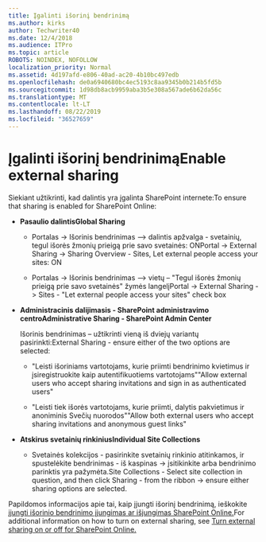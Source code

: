 ```yaml
---
title: Įgalinti išorinį bendrinimą
ms.author: kirks
author: Techwriter40
ms.date: 12/4/2018
ms.audience: ITPro
ms.topic: article
ROBOTS: NOINDEX, NOFOLLOW
localization_priority: Normal
ms.assetid: 4d197afd-e806-40ad-ac20-4b10bc497edb
ms.openlocfilehash: de0a6940680bc4ec5193c8aa9345b0b214b5fd5b
ms.sourcegitcommit: 1d98db8acb9959aba3b5e308a567ade6b62da56c
ms.translationtype: MT
ms.contentlocale: lt-LT
ms.lasthandoff: 08/22/2019
ms.locfileid: "36527659"
---
```

# <a name="enable-external-sharing"></a><span data-ttu-id="ec7d2-102">Įgalinti išorinį bendrinimą</span><span class="sxs-lookup"><span data-stu-id="ec7d2-102">Enable external sharing</span></span>

 <span data-ttu-id="ec7d2-103">Siekiant užtikrinti, kad dalintis yra įgalinta SharePoint internete:</span><span class="sxs-lookup"><span data-stu-id="ec7d2-103">To ensure that sharing is enabled for SharePoint Online:</span></span>
  
- <span data-ttu-id="ec7d2-104">**Pasaulio dalintis**</span><span class="sxs-lookup"><span data-stu-id="ec7d2-104">**Global Sharing**</span></span>
    
  - <span data-ttu-id="ec7d2-105">Portalas -\> Išorinis bendrinimas –\> dalintis apžvalga - svetainių, tegul išorės žmonių prieigą prie savo svetainės: ON</span><span class="sxs-lookup"><span data-stu-id="ec7d2-105">Portal -\> External Sharing -\> Sharing Overview - Sites, Let external people access your sites: ON</span></span>
    
  - <span data-ttu-id="ec7d2-106">Portalas -\> Išorinis bendrinimas –\> vietų – "Tegul išorės žmonių prieigą prie savo svetainės" žymės langelį</span><span class="sxs-lookup"><span data-stu-id="ec7d2-106">Portal -\> External Sharing -\> Sites - "Let external people access your sites" check box</span></span>
    
- <span data-ttu-id="ec7d2-107">**Administracinis dalijimasis - SharePoint administravimo centro**</span><span class="sxs-lookup"><span data-stu-id="ec7d2-107">**Administrative Sharing - SharePoint Admin Center**</span></span>
    
    <span data-ttu-id="ec7d2-108">Išorinis bendrinimas – užtikrinti vieną iš dviejų variantų pasirinkti:</span><span class="sxs-lookup"><span data-stu-id="ec7d2-108">External Sharing - ensure either of the two options are selected:</span></span>
    
  - <span data-ttu-id="ec7d2-109">"Leisti išoriniams vartotojams, kurie priimti bendrinimo kvietimus ir įsiregistruokite kaip autentifikuotiems vartotojams"</span><span class="sxs-lookup"><span data-stu-id="ec7d2-109">"Allow external users who accept sharing invitations and sign in as authenticated users"</span></span>
    
  - <span data-ttu-id="ec7d2-110">"Leisti tiek išorės vartotojams, kurie priimti, dalytis pakvietimus ir anoniminis Svečių nuorodos"</span><span class="sxs-lookup"><span data-stu-id="ec7d2-110">"Allow both external users who accept sharing invitations and anonymous guest links"</span></span>
    
- <span data-ttu-id="ec7d2-111">**Atskirus svetainių rinkinius**</span><span class="sxs-lookup"><span data-stu-id="ec7d2-111">**Individual Site Collections**</span></span>
    
  - <span data-ttu-id="ec7d2-112">Svetainės kolekcijos - pasirinkite svetainių rinkinio atitinkamos, ir spustelėkite bendrinimas - iš kaspinas -\> įsitikinkite arba bendrinimo parinktis yra pažymėta.</span><span class="sxs-lookup"><span data-stu-id="ec7d2-112">Site Collections - Select site collection in question, and then click Sharing - from the ribbon -\> ensure either sharing options are selected.</span></span>
    
<span data-ttu-id="ec7d2-113">Papildomos informacijos apie tai, kaip įjungti išorinį bendrinimą, ieškokite [įjungti išorinio bendrinimo įjungimas ar išjungimas SharePoint Online.](https://go.microsoft.com/fwlink/?linkid=2047681&amp;clcid=0x409)</span><span class="sxs-lookup"><span data-stu-id="ec7d2-113">For additional information on how to turn on external sharing, see [Turn external sharing on or off for SharePoint Online.](https://go.microsoft.com/fwlink/?linkid=2047681&amp;clcid=0x409)</span></span>
  

